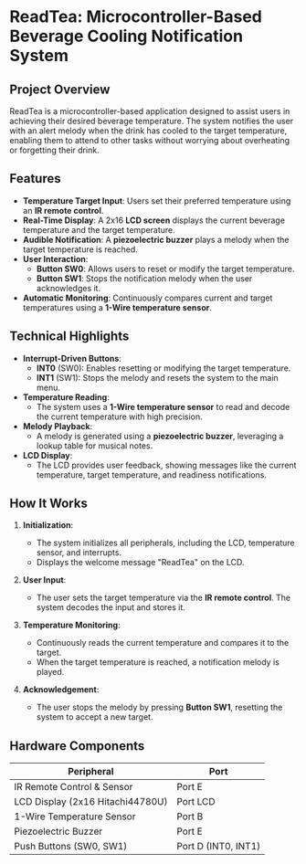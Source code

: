 # ReadTea: Microcontroller-Based Beverage Cooling Notification System

## Project Overview

ReadTea is a microcontroller-based application designed to assist users in achieving their desired beverage temperature. The system notifies the user with an alert melody when the drink has cooled to the target temperature, enabling them to attend to other tasks without worrying about overheating or forgetting their drink.

## Features

- **Temperature Target Input**: Users set their preferred temperature using an **IR remote control**.
- **Real-Time Display**: A 2x16 **LCD screen** displays the current beverage temperature and the target temperature.
- **Audible Notification**: A **piezoelectric buzzer** plays a melody when the target temperature is reached.
- **User Interaction**:
  - **Button SW0**: Allows users to reset or modify the target temperature.
  - **Button SW1**: Stops the notification melody when the user acknowledges it.
- **Automatic Monitoring**: Continuously compares current and target temperatures using a **1-Wire temperature sensor**.

## Technical Highlights

- **Interrupt-Driven Buttons**:
  - **INT0** (SW0): Enables resetting or modifying the target temperature.
  - **INT1** (SW1): Stops the melody and resets the system to the main menu.
- **Temperature Reading**:
  - The system uses a **1-Wire temperature sensor** to read and decode the current temperature with high precision.
- **Melody Playback**:
  - A melody is generated using a **piezoelectric buzzer**, leveraging a lookup table for musical notes.
- **LCD Display**:
  - The LCD provides user feedback, showing messages like the current temperature, target temperature, and readiness notifications.

## How It Works

1. **Initialization**:
   - The system initializes all peripherals, including the LCD, temperature sensor, and interrupts.
   - Displays the welcome message "ReadTea" on the LCD.
   
2. **User Input**:
   - The user sets the target temperature via the **IR remote control**. The system decodes the input and stores it.

3. **Temperature Monitoring**:
   - Continuously reads the current temperature and compares it to the target.
   - When the target temperature is reached, a notification melody is played.

4. **Acknowledgement**:
   - The user stops the melody by pressing **Button SW1**, resetting the system to accept a new target.

## Hardware Components

| Peripheral                       | Port   |
|----------------------------------|--------|
| IR Remote Control & Sensor       | Port E |
| LCD Display (2x16 Hitachi44780U) | Port LCD |
| 1-Wire Temperature Sensor        | Port B |
| Piezoelectric Buzzer             | Port E |
| Push Buttons (SW0, SW1)          | Port D (INT0, INT1) |
